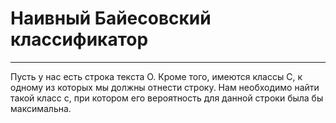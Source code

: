 # Наивный Байесовский классификатор

---

Пусть у нас есть строка текста O. Кроме того, имеются классы С, к одному из которых мы должны отнести строку. Нам необходимо найти такой класс с, при котором его вероятность для данной строки была бы максимальна.

